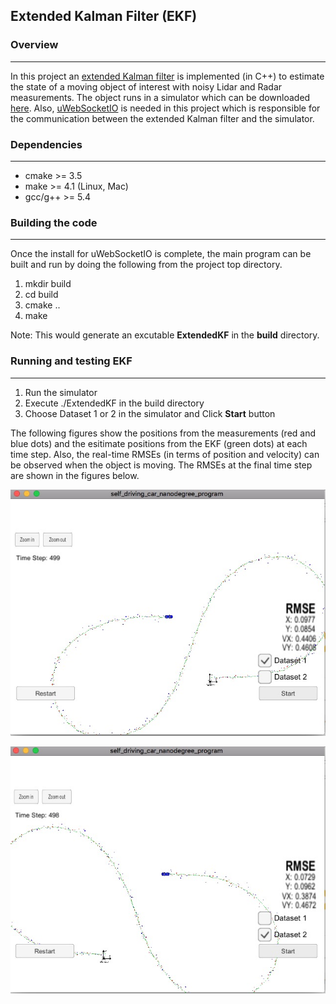 ## **Extended Kalman Filter (EKF)**


### Overview

---
In this project an [extended Kalman filter](https://en.wikipedia.org/wiki/Extended_Kalman_filter) is implemented (in C++) to estimate the state of a moving object of interest with noisy Lidar and Radar measurements. The object runs in a simulator which can be downloaded [here](https://github.com/udacity/self-driving-car-sim/releases). Also, [uWebSocketIO](https://github.com/uWebSockets/uWebSockets) is needed in this project which is responsible for the communication between the extended Kalman filter and the simulator.




### Dependencies
---
* cmake >= 3.5
* make >= 4.1 (Linux, Mac)
* gcc/g++ >= 5.4
 

### Building the code 
---
Once the install for uWebSocketIO is complete, the main program can be built and run by doing the following from the project top directory.

1. mkdir build
2. cd build
3. cmake ..
4. make

Note: This would generate an excutable **ExtendedKF** in the **build** directory.

### Running and testing EKF
---

1. Run the simulator
2. Execute ./ExtendedKF in the build directory 
3. Choose Dataset 1 or 2 in the simulator and Click **Start** button



The following figures show the positions from the measurements (red and blue dots) and the esitimate positions from the EKF (green dots) at each time step.  Also, the real-time RMSEs (in terms of position and velocity) can be observed when the object is moving. The RMSEs at the final time step are shown in the figures below. 

![alt text](./images/ekf-dataset-1.jpg)


![alt text](./images/ekf-dataset-2.jpg)

